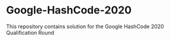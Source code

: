 # Google-HashCode-2020
This repository contains solution for the Google HashCode 2020 Qualification Round
